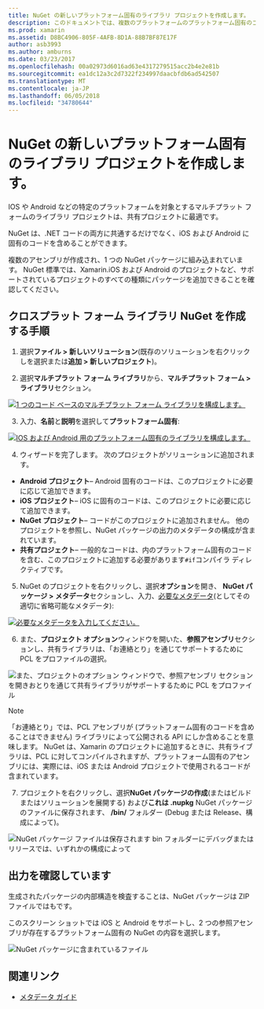 ```yaml
---
title: NuGet の新しいプラットフォーム固有のライブラリ プロジェクトを作成します。
description: このドキュメントでは、複数のプラットフォームのプラットフォーム固有のコードを含む 1 つの NuGet パッケージを作成する方法について説明します。
ms.prod: xamarin
ms.assetid: D8BC4906-805F-4AFB-8D1A-88B7BF87E17F
author: asb3993
ms.author: amburns
ms.date: 03/23/2017
ms.openlocfilehash: 00a02973d6016ad63e4317279515acc2b4e2e81b
ms.sourcegitcommit: ea1dc12a3c2d7322f234997daacbfdb6ad542507
ms.translationtype: MT
ms.contentlocale: ja-JP
ms.lasthandoff: 06/05/2018
ms.locfileid: "34780644"
---
```

# <a name="creating-new-platform-specific-library-projects-for-nuget"></a>NuGet の新しいプラットフォーム固有のライブラリ プロジェクトを作成します。

IOS や Android などの特定のプラットフォームを対象とするマルチプラット フォームのライブラリ プロジェクトは、共有プロジェクトに最適です。

NuGet は、.NET コードの両方に共通するだけでなく、iOS および Android に固有のコードを含めることができます。

複数のアセンブリが作成され、1 つの NuGet パッケージに組み込まれています。 NuGet 標準では、Xamarin.iOS および Android のプロジェクトなど、サポートされているプロジェクトのすべての種類にパッケージを追加できることを確認してください。

## <a name="steps-to-create-a-cross-platform-library-nuget"></a>クロスプラット フォーム ライブラリ NuGet を作成する手順

1. 選択**ファイル > 新しいソリューション**(既存のソリューションを右クリックしを選択または**追加 > 新しいプロジェクト**)。

2. 選択**マルチプラット フォーム ライブラリ**から、**マルチプラット フォーム > ライブラリ**セクション。

  [![](platform-specific-images/mulitplatform-library-sml.png "1 つのコード ベースのマルチプラット フォーム ライブラリを構成します。")](platform-specific-images/multiplatform-library.png#lightbox)

3. 入力、**名前**と**説明**を選択して**プラットフォーム固有**:

  [![](platform-specific-images/specific-configure-sml.png "IOS および Android 用のプラットフォーム固有のライブラリを構成します。")](platform-specific-images/specific-configure.png#lightbox)

4. ウィザードを完了します。 次のプロジェクトがソリューションに追加されます。

  - **Android プロジェクト**– Android 固有のコードは、このプロジェクトに必要に応じて追加できます。
  - **iOS プロジェクト**– iOS に固有のコードは、このプロジェクトに必要に応じて追加できます。
  - **NuGet プロジェクト**– コードがこのプロジェクトに追加されません。 他のプロジェクトを参照し、NuGet パッケージの出力のメタデータの構成が含まれています。
  - **共有プロジェクト**– 一般的なコードは、内のプラットフォーム固有のコードを含む、このプロジェクトに追加する必要があります`#if`コンパイラ ディレクティブです。

5. NuGet のプロジェクトを右クリックし、選択**オプション**を開き、 **NuGet パッケージ > メタデータ**セクションし、入力、[必要なメタデータ](~/cross-platform/app-fundamentals/nuget-multiplatform-libraries/metadata.md)(としてその適切に省略可能なメタデータ):

  [![](platform-specific-images/specific-metadata-sml.png "必要なメタデータを入力してください。")](platform-specific-images/specific-metadata.png#lightbox)

6. また、**プロジェクト オプション**ウィンドウを開いた、**参照アセンブリ**セクションし、共有ライブラリは、「お連絡とり」を通じてサポートするために PCL をプロファイルの選択。

  ![](platform-specific-images/specific-reference-assemblies.png "また、プロジェクトのオプション ウィンドウで、参照アセンブリ セクションを開きおとりを通じて共有ライブラリがサポートするために PCL をプロファイル")

  > [!NOTE]
> 「お連絡とり」では、PCL アセンブリが (プラットフォーム固有のコードを含めることはできません) ライブラリによって公開される API にしか含めることを意味します。 NuGet は、Xamarin のプロジェクトに追加するときに、共有ライブラリは、PCL に対してコンパイルされますが、プラットフォーム固有のアセンブリには、実際には、iOS または Android プロジェクトで使用されるコードが含まれています。

7. プロジェクトを右クリックし、選択**NuGet パッケージの作成**(またはビルドまたはソリューションを展開する) および**これは .nupkg** NuGet パッケージのファイルに保存されます、 **/bin/** フォルダー (Debug または Release、構成によって)。

  ![](platform-specific-images/create-nuget-package.png "NuGet パッケージ ファイルは保存されます bin フォルダーにデバッグまたはリリースでは、いずれかの構成によって")


## <a name="verifying-the-output"></a>出力を確認しています

生成されたパッケージの内部構造を検査することは、NuGet パッケージは ZIP ファイルではもです。

このスクリーン ショットでは iOS と Android をサポートし、2 つの参照アセンブリが存在するプラットフォーム固有の NuGet の内容を選択します。

![](platform-specific-images/nuget-output.png "NuGet パッケージに含まれているファイル")


## <a name="related-links"></a>関連リンク

- [メタデータ ガイド](~/cross-platform/app-fundamentals/nuget-multiplatform-libraries/metadata.md)
